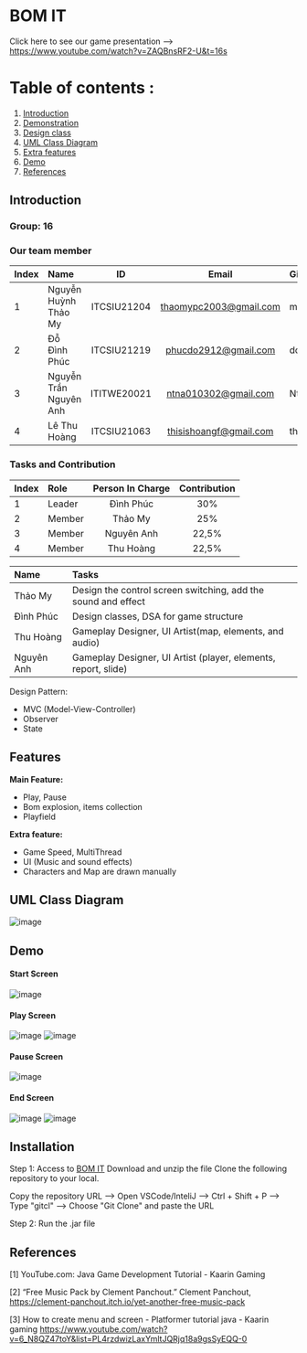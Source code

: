 # BOM IT
Click here to see our game presentation --> https://www.youtube.com/watch?v=ZAQBnsRF2-U&t=16s

# Table of contents :

1. [Introduction](#introduction)
2. [Demonstration](#demonstration)
3. [Design class](#design)
4. [UML Class Diagram](#uml)
5. [Extra features](#extrafeature)
6. [Demo](#demo)
7. [References](#references)

## Introduction <a name="introduction"></a> 
### Group: 16
### Our team member
| Index | Name                   |     ID      |              Email               | Github             |
|:------|:-----------------------|:-----------:|:--------------------------------:|:---------------------------|
| 1     | Nguyễn Huỳnh Thảo My | ITCSIU21204 | thaomypc2003@gmail.com | my003 |
| 2     | Đỗ Đình Phúc | ITCSIU21219 | phucdo2912@gmail.com | dodinhphuc |
| 3     | Nguyễn Trần Nguyên Anh  | ITITWE20021 | ntna010302@gmail.com |   Ntna1302 |
| 4     | Lê Thu Hoàng| ITCSIU21063 | thisishoangf@gmail.com | thuhoangle |           

### Tasks and Contribution 
| Index | Role                                                         | Person In Charge | Contribution |
|:------|:-------------------------------------------------------------|:--------------:|:------------:|
| 1     | Leader     |   Đình Phúc   |          30%      |
| 2     | Member      |   Thảo My    |          25%      |
| 3     | Member  |  Nguyên Anh     |      22,5%          |
| 4     | Member |     Thu Hoàng     |          22,5%      |  


| Name | Tasks |
|:------|:-------------------------------------------------------------|
| Thảo My      |  Design the control screen switching, add the sound and effect |   
| Đình Phúc  |   Design classes, DSA for game structure    |    
| Thu Hoàng | Gameplay Designer, UI Artist(map, elements, and audio)|     
| Nguyên Anh | Gameplay Designer, UI Artist (player, elements, report, slide) |      

Design Pattern:

- MVC (Model-View-Controller) 
- Observer 
- State 
## Features <a name="features"></a> 
**Main Feature:**  
- Play, Pause
- Bom explosion, items collection
- Playfield

**Extra feature:**  
- Game Speed, MultiThread
- UI (Music and sound effects)
- Characters and Map are drawn manually

## UML Class Diagram <a name="uml"></a> 
![image](./image/UML.png)
## Demo <a name="demo"></a>  

#### Start Screen  
![image](./image/StartState.png)

#### Play Screen 
![image](./image/PlayState.png)
![image](./image/PlayState1.png)

#### Pause Screen 
![image](./image/PauseState.png)

#### End Screen 
![image](./image/Winner1.png)
![image](./image/Winner2.png)

## Installation
Step 1: Access to [BOM IT](https://github.com/my003/Begining_process.git)
Download and unzip the file
Clone the following repository to your local.

Copy the repository URL --> Open VSCode/InteliJ --> Ctrl + Shift + P --> Type "gitcl" --> Choose "Git Clone" and paste the URL

Step 2: Run the .jar file

## References <a name="references"></a> 
[1] YouTube.com: Java Game Development Tutorial - Kaarin Gaming

[2] “Free Music Pack by Clement Panchout.” Clement Panchout, 
https://clement-panchout.itch.io/yet-another-free-music-pack

[3] How to create menu and screen - Platformer tutorial java - Kaarin gaming
https://www.youtube.com/watch?v=6_N8QZ47toY&list=PL4rzdwizLaxYmltJQRjq18a9gsSyEQQ-0


